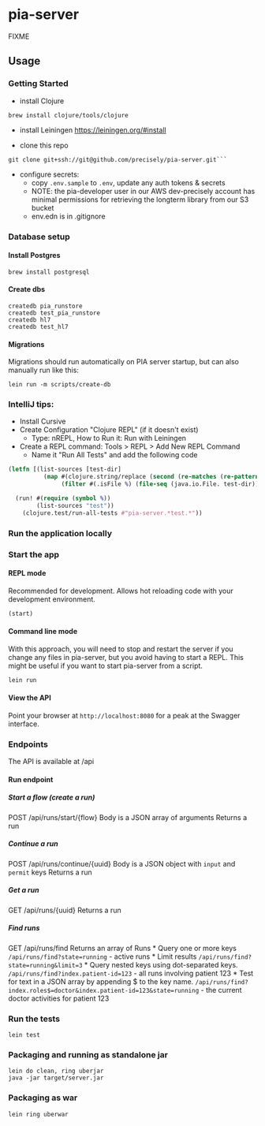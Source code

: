 # pia-server

FIXME


## Usage

### Getting Started

* install Clojure

```shell
brew install clojure/tools/clojure
```

* install Leiningen
https://leiningen.org/#install

* clone this repo
```shell
git clone git+ssh://git@github.com/precisely/pia-server.git```
```
* configure secrets:
  - copy `.env.sample` to `.env`, update any auth tokens & secrets
  - NOTE: the pia-developer user in our AWS dev-precisely account has minimal permissions for retrieving the longterm library from our S3 bucket    
  - env.edn is in .gitignore


### Database setup

#### Install Postgres

```shell
brew install postgresql
```

#### Create dbs

```shell
createdb pia_runstore
createdb test_pia_runstore
createdb hl7
createdb test_hl7
```

#### Migrations

Migrations should run automatically on PIA server startup, but can also manually run like this:
```shell
lein run -m scripts/create-db
```

### IntelliJ tips:

* Install Cursive
* Create Configuration "Clojure REPL" (if it doesn't exist) 
   - Type: nREPL, How to Run it: Run with Leiningen
* Create a REPL command: Tools > REPL > Add New REPL Command
  - Name it "Run All Tests" and add the following code
```clojure
(letfn [(list-sources [test-dir]
          (map #(clojure.string/replace (second (re-matches (re-pattern (str test-dir "/(.*)\\.clj?$")) (.getPath %))) "/" ".")
               (filter #(.isFile %) (file-seq (java.io.File. test-dir)))))]

  (run! #(require (symbol %))
        (list-sources "test"))
    (clojure.test/run-all-tests #"pia-server.*test.*"))
```

### Run the application locally

### Start the app 

#### REPL mode

Recommended for development. Allows hot reloading code with your development environment.

```clojure
(start)
```

#### Command line mode

With this approach, you will need to stop and restart the server if you change any files in pia-server, but you avoid having to start a REPL. This might be useful if you want to start pia-server from a script.

```bash
lein run
```

#### View the API
Point your browser at `http://localhost:8080` for a peak at the Swagger interface.

### Endpoints
  The API is available at /api

#### Run endpoint

##### Start a flow (create a run)
  POST /api/runs/start/{flow} 
    Body is a JSON array of arguments
    Returns a run

##### Continue a run
  POST /api/runs/continue/{uuid}
    Body is a JSON object with `input` and `permit` keys
    Returns a run

##### Get a run
  GET /api/runs/{uuid}
    Returns a run

##### Find runs
  GET /api/runs/find
    Returns an array of Runs
    * Query one or more keys
      `/api/runs/find?state=running`
      - active runs 
    * Limit results
      `/api/runs/find?state=running&limit=3`
    * Query nested keys using dot-separated keys.
      `/api/runs/find?index.patient-id=123`
      - all runs involving patient 123
    * Test for text in a JSON array by appending $ to the key name.
      `/api/runs/find?index.roles$=doctor&index.patient-id=123&state=running`
      - the current doctor activities for patient 123

### Run the tests

`lein test`

### Packaging and running as standalone jar

```
lein do clean, ring uberjar
java -jar target/server.jar
```

### Packaging as war

`lein ring uberwar`
